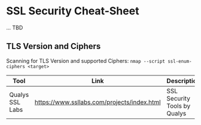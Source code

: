 # SSL Security Cheat-Sheet

... TBD

## TLS Version and Ciphers
Scanning for TLS Version and supported Ciphers: `nmap --script ssl-enum-ciphers <target>`

Tool | Link | Description
---|---|---
Qualys SSL Labs | https://www.ssllabs.com/projects/index.html | SSL Security Tools by Qualys

